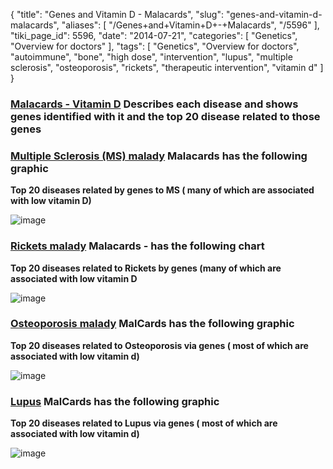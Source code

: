 {
    "title": "Genes and Vitamin D - Malacards",
    "slug": "genes-and-vitamin-d-malacards",
    "aliases": [
        "/Genes+and+Vitamin+D+-+Malacards",
        "/5596"
    ],
    "tiki_page_id": 5596,
    "date": "2014-07-21",
    "categories": [
        "Genetics",
        "Overview for doctors"
    ],
    "tags": [
        "Genetics",
        "Overview for doctors",
        "autoimmune",
        "bone",
        "high dose",
        "intervention",
        "lupus",
        "multiple sclerosis",
        "osteoporosis",
        "rickets",
        "therapeutic intervention",
        "vitamin d"
    ]
}


### [Malacards - Vitamin D](http://www.malacards.org/search/results/%22vitamin%20d%22) Describes each disease and shows genes identified with it and the top 20 disease related to those genes

### [Multiple Sclerosis (MS) malady](http://www.malacards.org/card/multiple_sclerosis?search=%22vitamin+d%22) Malacards has the following graphic

 **Top 20 diseases related by genes to MS ( many of which are associated with low vitamin D)** 

<img src="https://d378j1rmrlek7x.cloudfront.net/attachments/jpeg/ms-top-20-gene-related-diseases.jpg" alt="image">

### [Rickets malady](http://www.malacards.org/card/rickets?search=%22vitamin+d%22) Malacards - has the following chart

 **Top 20 diseases related to Rickets by genes (many of which are associated with low vitamin D** 

<img src="https://d378j1rmrlek7x.cloudfront.net/attachments/jpeg/rickets-top-20.jpg" alt="image">

### [Osteoporosis malady](http://www.malacards.org/card/osteoporosis?search=%22vitamin+d%22) MalCards has the following graphic

 **Top 20 diseases related to Osteoporosis via genes ( most of which are associated with low vitamin d)** 

<img src="https://d378j1rmrlek7x.cloudfront.net/attachments/jpeg/osteoporosis-top-20-diseases.jpg" alt="image">

### [Lupus](http://www.malacards.org/card/lupus_erythematosus?search=%22vitamin+d%22) MalCards has the following graphic

 **Top 20 diseases related to Lupus via genes ( most of which are associated with low vitamin d)** 

<img src="https://d378j1rmrlek7x.cloudfront.net/attachments/jpeg/lupus-top-20.jpg" alt="image">